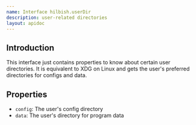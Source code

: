 ```yaml
---
name: Interface hilbish.userDir
description: user-related directories
layout: apidoc
---
```


## Introduction
This interface just contains properties to know about certain user directories.
It is equivalent to XDG on Linux and gets the user's preferred directories
for configs and data.

## Properties
- `config`: The user's config directory
- `data`: The user's directory for program data
